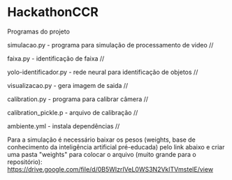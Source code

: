 # HackathonCCR
Programas do projeto

simulacao.py          - programa para simulação de processamento de video //

faixa.py              - identificação de faixa //

yolo-identificador.py - rede neural para identificação de objetos //

visualizacao.py       - gera imagem de saida //

calibration.py        - programa para calibrar câmera //

calibration_pickle.p  - arquivo de calibração //

ambiente.yml          - instala dependências //

Para a simulação é necessário baixar os pesos (weights, base de conhecimento da inteligência artificial pré-educada) pelo link abaixo e criar uma pasta "weights" para colocar o arquivo (muito grande para o repositório):
https://drive.google.com/file/d/0B5WIzrIVeL0WS3N2VklTVmstelE/view

